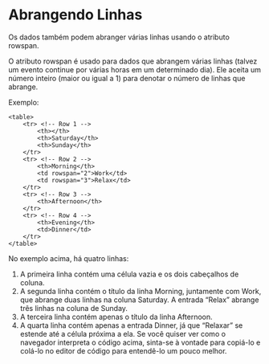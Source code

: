 # Abrangendo Linhas
Os dados também podem abranger várias linhas usando o atributo rowspan.

O atributo rowspan é usado para dados que abrangem várias linhas (talvez um evento continue por várias horas em um determinado dia). Ele aceita um número inteiro (maior ou igual a 1) para denotar o número de linhas que abrange.

Exemplo:

    <table>
        <tr> <!-- Row 1 -->
            <th></th>
            <th>Saturday</th>
            <th>Sunday</th>
        </tr>
        <tr> <!-- Row 2 -->
            <th>Morning</th>
            <td rowspan="2">Work</td>
            <td rowspan="3">Relax</td>
        </tr>
        <tr> <!-- Row 3 -->
            <th>Afternoon</th>
        </tr>
        <tr> <!-- Row 4 -->
            <th>Evening</th>
            <td>Dinner</td>
        </tr>
    </table>

No exemplo acima, há quatro linhas:

1. A primeira linha contém uma célula vazia e os dois cabeçalhos de coluna.
2. A segunda linha contém o título da linha Morning, juntamente com Work, que abrange duas linhas na coluna Saturday. A entrada “Relax” abrange três linhas na coluna de Sunday.
3. A terceira linha contém apenas o título da linha Afternoon.
4. A quarta linha contém apenas a entrada Dinner, já que “Relaxar” se estende até a célula próxima a ela.
Se você quiser ver como o navegador interpreta o código acima, sinta-se à vontade para copiá-lo e colá-lo no editor de código para entendê-lo um pouco melhor.